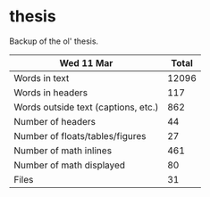 thesis
======
Backup of the ol' thesis.

Wed 11 Mar | Total
---|---
Words in text| 12096
Words in headers| 117
Words outside text (captions, etc.)| 862
Number of headers| 44
Number of floats/tables/figures| 27
Number of math inlines| 461
Number of math displayed| 80
Files| 31

